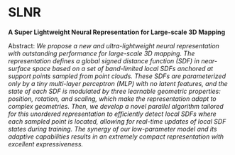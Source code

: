 # SLNR
**A Super Lightweight Neural Representation for Large-scale 3D Mapping**

Abstract: *We propose a new and ultra-lightweight neural representation with outstanding performance for large-scale 3D mapping. The representation defines a global signed distance function (SDF) in near-surface space based on a set of band-limited local SDFs anchored at support points sampled from point clouds. These SDFs are parameterized only by a tiny multi-layer perceptron (MLP) with no latent features, and the state of each SDF is modulated by three learnable geometric properties: position, rotation, and scaling, which make the representation adapt to complex geometries. Then, we develop a novel parallel algorithm tailored for this unordered representation to efficiently detect local SDFs where each sampled point is located, allowing for real-time updates of local SDF states during training. The synergy of our low-parameter model and its adaptive capabilities results in an extremely compact representation with excellent expressiveness.*
